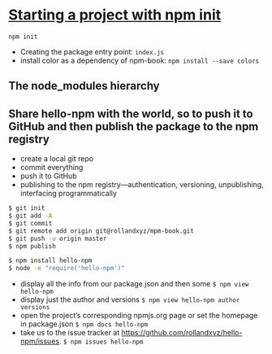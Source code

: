 # [Starting a project with npm init]( https://docs.npmjs.com/cli/v10/commands/npm-init)

`npm init`

- Creating the package entry point: `index.js`
- install color as a dependency of npm-book: `npm install --save colors`

## The node_modules hierarchy


## Share hello-npm with the world, so to push it to GitHub and then publish the package to the npm registry

- create a local git repo
- commit everything
- push it to GitHub
- publishing to the npm registry—authentication, versioning, unpublishing, interfacing programmatically

```bash
$ git init
$ git add -A
$ git commit
$ git remote add origin git@rollandxyz/mpm-book.git
$ git push -u origin master
$ npm publish
```

```bash
$ npm install hello-npm
$ node -e "require('hello-npm')"
```
- display all the info from our package.json and then some `$ npm view hello-npm`
- display just the author and versions `$ npm view hello-npm author versions`
- open the project’s corresponding npmjs.org page or set the homepage in package.json `$ npm docs hello-npm`
- take us to the issue tracker at https://github.com/rollandxyz/hello-npm/issues. `$ npm issues hello-npm`

